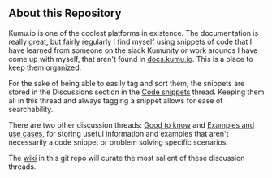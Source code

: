 ## About this Repository

Kumu.io is one of the coolest platforms in existence. The documentation is really great, but fairly regularly I find myself using snippets of code that I have learned from someone on the slack Kumunity or work arounds I have come up with myself, that aren't found in [docs.kumu.io](https://docs.kumu.io/). This is a place to keep them organized.

For the sake of being able to easily tag and sort them, the snippets are stored in the Discussions section in the [Code snippets](https://github.com/morganwills/kumu/discussions/categories/code-snippets) thread. Keeping them all in this thread and always tagging a snippet allows for ease of searchability.

There are two other discussion threads: [Good to know](https://github.com/morganwills/kumu/discussions/categories/good-to-know) and [Examples and use cases](https://github.com/morganwills/kumu/discussions/categories/examples-and-use-cases), for storing useful information and examples that aren't necessarily a code snippet or problem solving specific scenarios.

The [wiki](https://github.com/morganwills/kumu/wiki) in this git repo will curate the most salient of these discussion threads.
